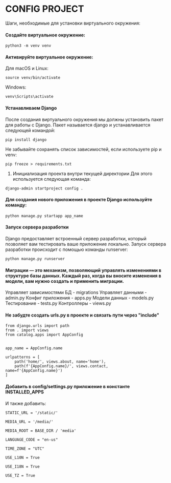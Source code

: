 # CONFIG PROJECT

Шаги, необходимые для установки виртуального окружения:

#### Создайте виртуальное окружение:
```
python3 -m venv venv
```

#### Активируйте виртуальное окружение:
Для macOS и Linux:
```
source venv/bin/activate
```

Windows:
```
venv\Scripts\activate
```

#### Устанавливаем Django
После создания виртуального окружения мы должны установить пакет для работы с Django. Пакет называется 
django и устанавливается следующей командой:
```
pip install django
```

Не забывайте сохранять список зависимостей, если используете pip и venv:
```
pip freeze > requirements.txt
```


1. Инициализация проекта внутри текущей директории
Для этого используется следующая команда:
```
django-admin startproject config .
```


#### Для создания нового приложения в проекте Django используйте команду:
```
python manage.py startapp app_name
```



#### Запуск сервера разработки
Django предоставляет встроенный сервер разработки, который позволяет вам тестировать ваше приложение локально. Запуск сервера разработки происходит с помощью команды 
runserver:
```
python manage.py runserver
```


#### Миграции — это механизм, позволяющий управлять изменениями в структуре базы данных. Каждый раз, когда вы вносите изменения в модели, вам нужно создать и применить миграции.

Управляет зависимостями БД - migrations
Управляет данными - admin.py
Конфиг приложения - apps.py
Модели данных - models.py
Тестирование - tests.py
Контроллеры - views.py


#### Не забудте создать urls.py в проекте и связать пути через "include"
```
from django.urls import path
from . import views
from catalog.apps import AppConfig


app_name = AppConfig.name

urlpatterns = [
    path('home/', views.about, name='home'),
    path(f'{AppConfig.name}/', views.contact, name=f'{AppConfig.name}')
]
```



#### Добавить в config/settings.py приложение в константе INSTALLED_APPS
И также добавить:
```
STATIC_URL = '/static/'
```
```
MEDIA_URL = '/media/'

MEDIA_ROOT = BASE_DIR / 'media'
```
```
LANGUAGE_CODE = "en-us"

TIME_ZONE = "UTC"

USE_L10N = True

USE_I18N = True

USE_TZ = True
```